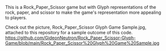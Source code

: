 This is a Rock_Paper_Scissor game but with Glyph representations of the rock, paper, and scissor 
to make the game's representation more appealing to players.

Check out the picture, Rock_Paper_Scissor Glyph Game Sample.jpg, attached to this repository for a sample outcome of this code.
https://github.com/GideonNeutron/Rock_Paper_Scissor-Glyph-Game/blob/main/Rock_Paper_Scissor%20Glyph%20Game%20Sample.jpg
